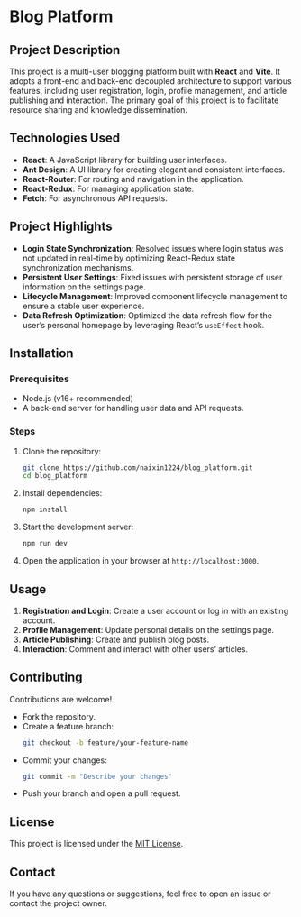 # **Blog Platform**

## **Project Description**
This project is a multi-user blogging platform built with **React** and **Vite**. It adopts a front-end and back-end decoupled architecture to support various features, including user registration, login, profile management, and article publishing and interaction. The primary goal of this project is to facilitate resource sharing and knowledge dissemination.

## **Technologies Used**
- **React**: A JavaScript library for building user interfaces.  
- **Ant Design**: A UI library for creating elegant and consistent interfaces.  
- **React-Router**: For routing and navigation in the application.  
- **React-Redux**: For managing application state.  
- **Fetch**: For asynchronous API requests.

## **Project Highlights**
- **Login State Synchronization**: Resolved issues where login status was not updated in real-time by optimizing React-Redux state synchronization mechanisms.  
- **Persistent User Settings**: Fixed issues with persistent storage of user information on the settings page.  
- **Lifecycle Management**: Improved component lifecycle management to ensure a stable user experience.  
- **Data Refresh Optimization**: Optimized the data refresh flow for the user’s personal homepage by leveraging React’s `useEffect` hook.

## **Installation**
### **Prerequisites**
- Node.js (v16+ recommended)
- A back-end server for handling user data and API requests.

### **Steps**
1. Clone the repository:
   ```bash
   git clone https://github.com/naixin1224/blog_platform.git
   cd blog_platform
   ```
2. Install dependencies:
   ```bash
   npm install
   ```
3. Start the development server:
   ```bash
   npm run dev
   ```
4. Open the application in your browser at `http://localhost:3000`.

## **Usage**
1. **Registration and Login**: Create a user account or log in with an existing account.  
2. **Profile Management**: Update personal details on the settings page.  
3. **Article Publishing**: Create and publish blog posts.  
4. **Interaction**: Comment and interact with other users’ articles.

## **Contributing**
Contributions are welcome!  
- Fork the repository.  
- Create a feature branch:
  ```bash
  git checkout -b feature/your-feature-name
  ```
- Commit your changes:
  ```bash
  git commit -m "Describe your changes"
  ```
- Push your branch and open a pull request.

## **License**
This project is licensed under the [MIT License](LICENSE).

## **Contact**
If you have any questions or suggestions, feel free to open an issue or contact the project owner.
